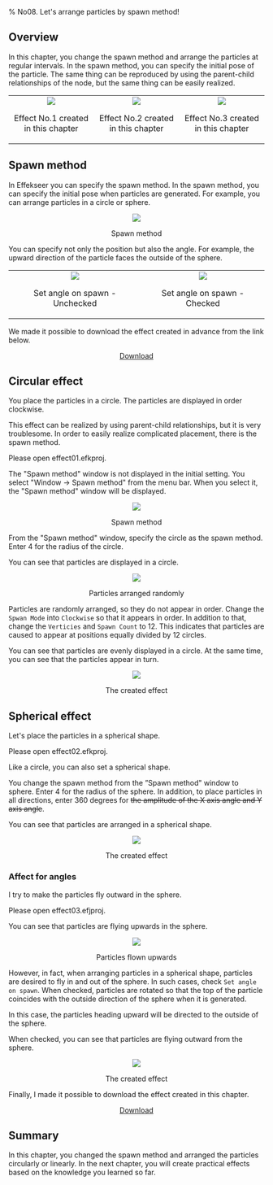 ﻿% No08. Let's arrange particles by spawn method!

<div class="main">

## Overview

In this chapter, you change the spawn method and arrange the particles at regular intervals.
In the spawn method, you can specify the initial pose of the particle.
The same thing can be reproduced by using the parent-child relationships of the node, but the same thing can be easily realized.

<div align="center">
<table>
<tr>

<td>
<div align="center">
<img src="../../img/Tutorial/08_effect1.gif">
<p>Effect No.1 created in this chapter</p>
</div>
</td>

<td>
<div align="center">
<img src="../../img/Tutorial/08_effect2.gif">
<p>Effect No.2 created in this chapter</p>
</div>
</td>

<td>
<div align="center">
<img src="../../img/Tutorial/08_effect3.gif">
<p>Effect No.3 created in this chapter</p>
</div>
</td>

</tr>
</table>
</div>

## Spawn method

In Effekseer you can specify the spawn method.
In the spawn method, you can specify the initial pose when particles are generated.
For example, you can arrange particles in a circle or sphere.

<div align="center">
<img src="../../img/Tutorial/08_spawn_method.png">
<p>Spawn method</p>
</div>

You can specify not only the position but also the angle.
For example, the upward direction of the particle faces the outside of the sphere.

<div align="center">
<table>
<tr>

<td>
<div align="center">
<img src="../../img/Tutorial/08_affect_no_angle.png">
<p>Set angle on spawn - Unchecked</p>
</div>
</td>

<td>
<div align="center">
<img src="../../img/Tutorial/08_affect_angle.png">
<p>Set angle on spawn - Checked</p>
</div>
</td>

</tr>
</table>
</div>

<p>We made it possible to download the effect created in advance from the link below.</p>
<div align="center">
<p><a href = "../../Sample/08_01_Sample.zip">Download</a></p>
</div>

## Circular effect

You place the particles in a circle.
The particles are displayed in order clockwise.

This effect can be realized by using parent-child relationships, but it is very troublesome.
In order to easily realize complicated placement, there is the spawn method.

Please open effect01.efkproj.

The "Spawn method" window is not displayed in the initial setting.
You select "Window -> Spawn method" from the menu bar.
When you select it, the "Spawn method" window will be displayed.

<div align="center">
<img src="../../img/Tutorial/08_spawn_en.png">
<p>Spawn method</p>
</div>

From the "Spawn method" window, specify the circle as the spawn method.
Enter 4 for the radius of the circle.

You can see that particles are displayed in a circle.


<div align="center">
<img src="../../img/Tutorial/08_effect1_random.gif">
<p>Particles arranged randomly</p>
</div>

Particles are randomly arranged, so they do not appear in order.
Change the ```Spwan Mode``` into ```Clockwise``` so that it appears in order.
In addition to that, change the ```Verticies``` and ```Spawn Count``` to 12.
This indicates that particles are caused to appear at positions equally divided by 12 circles.

You can see that particles are evenly displayed in a circle.
At the same time, you can see that the particles appear in turn.

<div align="center">
<img src="../../img/Tutorial/08_effect1.gif">
<p>The created effect</p>
</div>

## Spherical effect

Let's place the particles in a spherical shape.

Please open effect02.efkproj.

Like a circle, you can also set a spherical shape.

You change the spawn method from the ”Spawn method" window to sphere.
Enter 4 for the radius of the sphere.
In addition, to place particles in all directions, enter 360 degrees for <s>the amplitude of the X axis angle and Y axis angle</s>.

You can see that particles are arranged in a spherical shape.

<div align="center">
<img src="../../img/Tutorial/08_effect2.gif">
<p>The created effect</p>
</div>

### Affect for angles

I try to make the particles fly outward in the sphere.

Please open effect03.efjproj.

You can see that particles are flying upwards in the sphere.

<div align="center">
<img src="../../img/Tutorial/08_effect3_start.gif">
<p>Particles flown upwards</p>
</div>

However, in fact, when arranging particles in a spherical shape, particles are desired to fly in and out of the sphere.
In such cases, check ```Set angle on spawn```.
When checked, particles are rotated so that the top of the particle coincides with the outside direction of the sphere when it is generated.

In this case, the particles heading upward will be directed to the outside of the sphere.

When checked, you can see that particles are flying outward from the sphere.


<div align="center">
<img src="../../img/Tutorial/08_effect3.gif">
<p>The created effect</p>
</div>

Finally, I made it possible to download the effect created in this chapter.

<div align="center">
<a href = "../../Sample/08_02_Sample.zip">Download</a>
</div>

## Summary

In this chapter, you changed the spawn method and arranged the particles circularly or linearly.
In the next chapter, you will create practical effects based on the knowledge you learned so far.

</div>